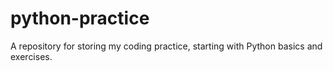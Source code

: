 # python-practice
A repository for storing my coding practice, starting with Python basics and exercises.
